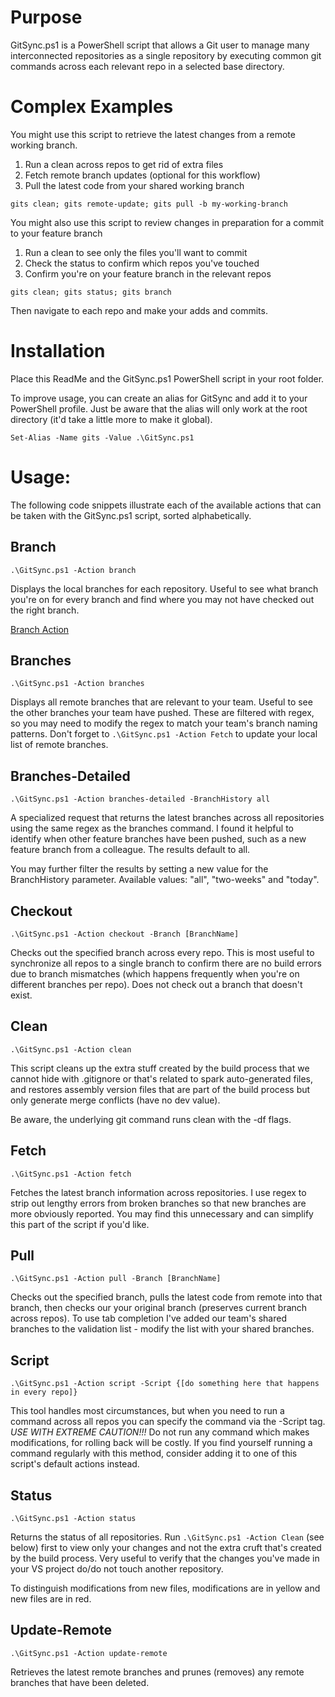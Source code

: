 # Purpose

GitSync.ps1 is a PowerShell script that allows a Git user to manage many interconnected repositories as a single repository by executing common git commands across each relevant repo in a selected base directory.

# Complex Examples

You might use this script to retrieve the latest changes from a remote working branch.

1. Run a clean across repos to get rid of extra files
2. Fetch remote branch updates (optional for this workflow)
3. Pull the latest code from your shared working branch

```gits clean; gits remote-update; gits pull -b my-working-branch```

You might also use this script to review changes in preparation for a commit to your feature branch

1. Run a clean to see only the files you'll want to commit
2. Check the status to confirm which repos you've touched
3. Confirm you're on your feature branch in the relevant repos

```gits clean; gits status; gits branch```

Then navigate to each repo and make your adds and commits.

# Installation

Place this ReadMe and the GitSync.ps1 PowerShell script in your root folder.

To improve usage, you can create an alias for GitSync and add it to your PowerShell profile. Just be aware that the alias will only work at the root directory (it'd take a little more to make it global).

```Set-Alias -Name gits -Value .\GitSync.ps1```

# Usage:

The following code snippets illustrate each of the available actions that can be taken with the GitSync.ps1 script, sorted alphabetically.

## Branch

```.\GitSync.ps1 -Action branch```

Displays the local branches for each repository. Useful to see what branch you're on for every branch and find where you may not have checked out the right branch.

[Branch Action](https://github.com/acbilson/ps-git-sync/blob/master/images/action-branch.png)

## Branches

```.\GitSync.ps1 -Action branches```

Displays all remote branches that are relevant to your team. Useful to see the other branches your team have pushed. These are filtered with regex, so you may need to modify the regex to match your team's branch naming patterns. Don't forget to `.\GitSync.ps1 -Action Fetch` to update your local list of remote branches.

## Branches-Detailed

```.\GitSync.ps1 -Action branches-detailed -BranchHistory all```

A specialized request that returns the latest branches across all repositories using the same regex as the branches command. I found it helpful to identify when other feature branches have been pushed, such as a new feature branch from a colleague. The results default to all.

You may further filter the results by setting a new value for the BranchHistory parameter. Available values: "all", "two-weeks" and "today".

## Checkout

```.\GitSync.ps1 -Action checkout -Branch [BranchName]```

Checks out the specified branch across every repo. This is most useful to synchronize all repos to a single branch to confirm there are no build errors due to branch mismatches (which happens frequently when you're on different branches per repo). Does not check out a branch that doesn't exist.

## Clean

```.\GitSync.ps1 -Action clean```

This script cleans up the extra stuff created by the build process that we cannot hide with .gitignore or that's related to spark auto-generated files, and restores assembly version files that are part of the build process but only generate merge conflicts (have no dev value).

Be aware, the underlying git command runs clean with the -df flags.

## Fetch

```.\GitSync.ps1 -Action fetch```

Fetches the latest branch information across repositories. I use regex to strip out lengthy errors from broken branches so that new branches are more obviously reported. You may find this unnecessary and can simplify this part of the script if you'd like.

## Pull

```.\GitSync.ps1 -Action pull -Branch [BranchName]```

Checks out the specified branch, pulls the latest code from remote into that branch, then checks our your original branch (preserves current branch across repos). To use tab completion I've added our team's shared branches to the validation list - modify the list with your shared branches.

## Script

```.\GitSync.ps1 -Action script -Script {[do something here that happens in every repo]}```

This tool handles most circumstances, but when you need to run a command across all repos you can specify the command via the -Script tag. *USE WITH EXTREME CAUTION!!!* Do not run any command which makes modifications, for rolling back will be costly. If you find yourself running a command regularly with this method, consider adding it to one of this script's default actions instead.

## Status

```.\GitSync.ps1 -Action status```

Returns the status of all repositories. Run `.\GitSync.ps1 -Action Clean` (see below) first to view only your changes and not the extra cruft that's created by the build process. Very useful to verify that the changes you've made in your VS project do/do not touch another repository.

To distinguish modifications from new files, modifications are in yellow and new files are in red.

## Update-Remote

```.\GitSync.ps1 -Action update-remote```

Retrieves the latest remote branches and prunes (removes) any remote branches that have been deleted.